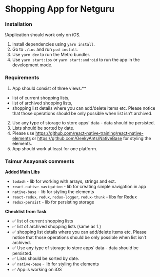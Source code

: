 # Shopping App for Netguru

### Installation
!Application should work only on iOS.

1. Install dependencies using `yarn install`.
2. Go to `./ios` and run `pod install`.
3. Use `yarn dev` to run the Metro bundler.
4. Use `yarn start:ios` or `yarn start:android` to run the app in the development mode.

### Requirements
1) App should consist of three views:**
 - list of current shopping lists,
 - list of archived shopping lists,
 - shopping list details where you can add/delete items etc. Please notice that those operations  should be only possible when list isn’t archived.
2) Use any type of storage to store apps’ data - data should be persisted.
3) Lists should be sorted by date.
4) Please use https://github.com/react-native-training/react-native-elements or https://github.com/GeekyAnts/NativeBase for styling the elements.
5) App should work at least for one platform.

### Tsimur Asayonak comments
**Added Main Libs**
- `lodash` - lib for working with arrays, strings and ect.
- `react-native-navigation` - lib for creating simple navigation in app
- `native-base` - lib for styling the elements
- `react-redux`, `redux`, `redux-logger`, `redux-thunk` - libs for Redux
- `redux-persist` - lib for persisting storage

**Checklist from Task**

- ✅ list of current shopping lists
- ✅ list of archived shopping lists (same as 1.)
- ✅ shopping list details where you can add/delete items etc. Please notice that those operations  should be only possible when list isn’t archived.
- ✅ Use any type of storage to store apps’ data - data should be persisted.
- ✅ Lists should be sorted by date.
- ✅ `native-base` - lib for styling the elements
- ✅ App is working on iOS
